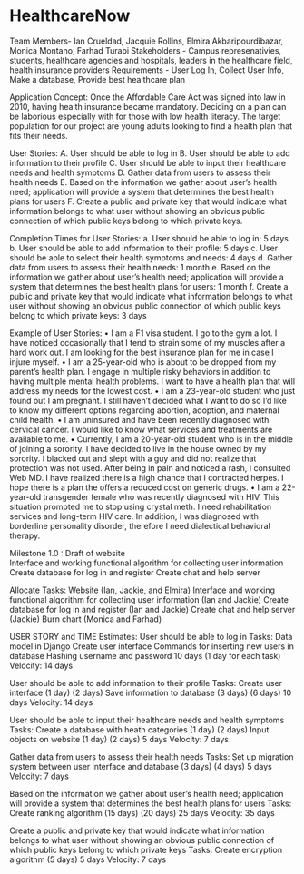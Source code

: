 # HealthcareNow
Team Members- Ian Crueldad, Jacquie Rollins, Elmira Akbaripourdibazar, Monica Montano, Farhad Turabi 
Stakeholders - Campus represenativies, students, healthcare agencies and hospitals, leaders in the healthcare field, health insurance providers
Requirements - User Log In, Collect User Info, Make a database, Provide best healthcare plan 

Application Concept:
Once the Affordable Care Act was signed into law in 2010, having health insurance became mandatory. Deciding on a plan can be laborious especially with for those with low health literacy. The target population for our project are young adults looking to find a health plan that fits their needs.

User Stories:
A.	User should be able to log in
B.	User should be able to add information to their profile
C.	User should be able to input their healthcare needs and health symptoms 
D.	Gather data from users to assess their health needs
E.	Based on the information we gather about user’s health need; application will provide a system that determines the best health plans for users
F.	Create a public and private key that would indicate what information belongs to what user without showing an obvious public connection of which public keys belong to which private keys. 

Completion Times for User Stories: 
a.	User should be able to log in: 5 days
b.	User should be able to add information to their profile: 5 days
c.	User should be able to select their health symptoms and needs:  4 days
d.	Gather data from users to assess their health needs:  1 month
e.	Based on the information we gather about user’s health need; application will provide a system that determines the best health plans for users:  1 month 
f.	Create a public and private key that would indicate what information belongs to what user without showing an obvious public connection of which public keys belong to which private keys: 3 days

Example of User Stories: 
•	I am a F1 visa student. I go to the gym a lot. I have noticed occasionally that I tend to strain some of my muscles after a hard work out.  I am looking for the best insurance plan for me in case I injure myself. 
•	I am a 25-year-old who is about to be dropped from my parent’s health plan. I engage in multiple risky behaviors in addition to having multiple mental health problems.  I want to have a health plan that will address my needs for the lowest cost. 
•	I am a 23-year-old student who just found out I am pregnant. I still haven’t decided what I want to do so I’d like to know my different options regarding abortion, adoption, and maternal child health.
•	I am uninsured and have been recently diagnosed with cervical cancer. I would like to know what services and treatments are available to me.
•	Currently, I am a 20-year-old student who is in the middle of joining a sorority. I have decided to live in the house owned by my sorority.  I blacked out and slept with a guy and did not realize that protection was not used. After being in pain and noticed a rash, I consulted Web MD. I have realized there is a high chance that I contracted herpes. I hope there is a plan the offers a reduced cost on generic drugs. 
•	I am a 22-year-old transgender female who was recently diagnosed with HIV. This situation prompted me to stop using crystal meth. I need rehabilitation services and long-term HIV care.  In addition, I was diagnosed with borderline personality disorder, therefore I need dialectical behavioral therapy. 

Milestone 1.0 : 
Draft of website  
Interface and working functional algorithm for collecting user information 
Create database for log in and register 
Create chat and help server 

Allocate Tasks: 
Website (Ian, Jackie, and Elmira) 
Interface and working functional algorithm for collecting user information (Ian and Jackie) 
Create database for log in and register (Ian and Jackie) 
Create chat and help server (Jackie) 
Burn chart (Monica and Farhad) 


USER STORY and TIME Estimates: 
User should be able to log in 
Tasks: 
Data model in Django 
Create user interface 
Commands for inserting new users in database 
Hashing username and password 
10 days (1 day for each task) 
Velocity: 14 days 

User should be able to add information to their profile 
Tasks: 
Create user interface (1 day) (2 days) 
Save information to database (3 days) (6 days) 
10 days 
Velocity: 14 days 

User should be able to input their healthcare needs and health symptoms 
Tasks: 
Create a database with heath categories (1 day) (2 days) 
Input objects on website (1 day) (2 days) 
5 days 
Velocity: 7 days 

Gather data from users to assess their health needs 
Tasks: 
Set up migration system between user interface and database (3 days) (4 days) 
5 days 
Velocity: 7 days 

Based on the information we gather about user’s health need; application will provide a system that determines the best health plans for users 
Tasks: 
Create ranking algorithm (15 days) (20 days) 
25 days 
Velocity: 35 days 

Create a public and private key that would indicate what information belongs to what user without showing an obvious public connection of which public keys belong to which private keys 
Tasks: 
Create encryption algorithm (5 days) 
5 days 
Velocity: 7 days 












